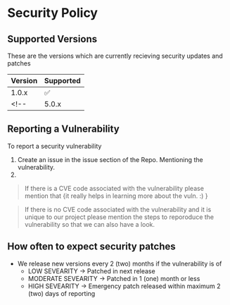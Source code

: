 # Security Policy

## Supported Versions

These are the versions which are currently recieving security updates and patches

| Version | Supported          |
| ------- | ------------------ |
| 1.0.x   | :white_check_mark: |
<!-- | 5.0.x   | :x:                | -->

## Reporting a Vulnerability

To report a security vulnerability
1.  Create an issue in the issue section of the Repo. Mentioning the vulnerability.
2.  
> If there is a CVE code associated with the vulnerability please mention that {it really helps in learning more about the vuln.  :) }

> If there is no CVE code associated with the vulnerability and it is unique to our project please mention the steps to reporoduce the vulnerability so that we can also have a look.

## How often to expect security patches

+ We release new versions every 2 (two) months if the vulnerability is of
  - LOW SEVEARITY  -> Patched in next release
  - MODERATE SEVEARITY -> Patched in  1 (one) month or less
  - HIGH SEVEARITY -> Emergency patch released within maximum 2 (two) days of reporting
